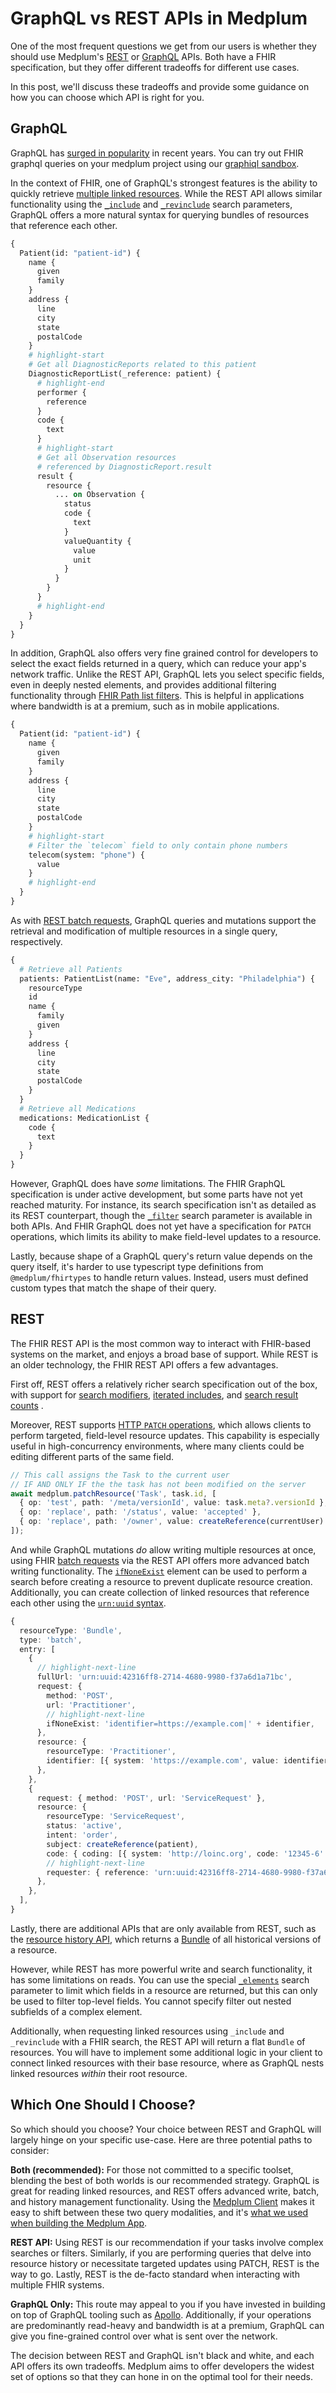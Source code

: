 # GraphQL vs REST APIs in Medplum

One of the most frequent questions we get from our users is whether they should use Medplum's [REST](http://hl7.org/fhir/R4/http.html) or [GraphQL](https://www.medplum.com/docs/graphql) APIs. Both have a FHIR specification, but they offer different tradeoffs for different use cases.

In this post, we'll discuss these tradeoffs and provide some guidance on how you can choose which API is right for you.

## GraphQL

GraphQL has [surged in popularity](https://devops.com/key-findings-from-the-2022-state-of-graphql-report/#:~:text=GraphQL%2C%20the%20open%20source%20query,the%20specific%20client%20at%20hand.) in recent years. You can try out FHIR graphql queries on your medplum project using our [graphiql sandbox](https://graphiql.medplum.com/).

In the context of FHIR, one of GraphQL's strongest features is the ability to quickly retrieve [multiple linked resources](/docs/graphql/basic-queries#resolving-nested-resources-with-the-resource-element). While the REST API allows similar functionality using the [`_include`](/docs/search/includes) and [`_revinclude`](/docs/search/includes) search parameters, GraphQL offers a more natural syntax for querying bundles of resources that reference each other.

```graphql
{
  Patient(id: "patient-id") {
    name {
      given
      family
    }
    address {
      line
      city
      state
      postalCode
    }
    # highlight-start
    # Get all DiagnosticReports related to this patient
    DiagnosticReportList(_reference: patient) {
      # highlight-end
      performer {
        reference
      }
      code {
        text
      }
      # highlight-start
      # Get all Observation resources
      # referenced by DiagnosticReport.result
      result {
        resource {
          ... on Observation {
            status
            code {
              text
            }
            valueQuantity {
              value
              unit
            }
          }
        }
      }
      # highlight-end
    }
  }
}
```

In addition, GraphQL also offers very fine grained control for developers to select the exact fields returned in a query, which can reduce your app's network traffic. Unlike the REST API, GraphQL lets you select specific fields, even in deeply nested elements, and provides additional filtering functionality through [FHIR Path list filters](/docs/graphql/basic-queries#filtering-lists-with-field-arguments). This is helpful in applications where bandwidth is at a premium, such as in mobile applications.

```graphql
{
  Patient(id: "patient-id") {
    name {
      given
      family
    }
    address {
      line
      city
      state
      postalCode
    }
    # highlight-start
    # Filter the `telecom` field to only contain phone numbers
    telecom(system: "phone") {
      value
    }
    # highlight-end
  }
}
```

As with [REST batch requests](http://hl7.org/fhir/R4/http.html#transaction), GraphQL queries and mutations support the retrieval and modification of multiple resources in a single query, respectively.

```graphql
{
  # Retrieve all Patients
  patients: PatientList(name: "Eve", address_city: "Philadelphia") {
    resourceType
    id
    name {
      family
      given
    }
    address {
      line
      city
      state
      postalCode
    }
  }
  # Retrieve all Medications
  medications: MedicationList {
    code {
      text
    }
  }
}
```

However, GraphQL does have _some_ limitations. The FHIR GraphQL specification is under active development, but some parts have not yet reached maturity. For instance, its search specification isn't as detailed as its REST counterpart, though the [`_filter`](http://hl7.org/fhir/R4/search.html) search parameter is available in both APIs. And FHIR GraphQL does not yet have a specification for `PATCH` operations, which limits its ability to make field-level updates to a resource.

Lastly, because shape of a GraphQL query's return value depends on the query itself, it's harder to use typescript type definitions from `@medplum/fhirtypes` to handle return values. Instead, users must defined custom types that match the shape of their query.

## REST

The FHIR REST API is the most common way to interact with FHIR-based systems on the market, and enjoys a broad base of support. While REST is an older technology, the FHIR REST API offers a few advantages.

First off, REST offers a relatively richer search specification out of the box, with support for [search modifiers](/docs/search/basic-search#search-modifiers), [iterated includes](/docs/search/includes#iterate-modifier), and [search result counts](/docs/search/paginated-search#getting-the-total-number-of-results-with-_total) .

Moreover, REST supports [HTTP `PATCH` operations](http://hl7.org/fhir/R4/http.html#patch), which allows clients to perform targeted, field-level resource updates. This capability is especially useful in high-concurrency environments, where many clients could be editing different parts of the same field.

```ts
// This call assigns the Task to the current user
// IF AND ONLY IF the the task has not been modified on the server
await medplum.patchResource('Task', task.id, [
  { op: 'test', path: '/meta/versionId', value: task.meta?.versionId },
  { op: 'replace', path: '/status', value: 'accepted' },
  { op: 'replace', path: '/owner', value: createReference(currentUser) },
]);
```

And while GraphQL mutations _do_ allow writing multiple resources at once, using FHIR [batch requests](http://hl7.org/fhir/R4/http.html#transaction) via the REST API offers more advanced batch writing functionality. The [`ifNoneExist`](http://hl7.org/fhir/R4/bundle-definitions.html#Bundle.entry.request.ifNoneExist) element can be used to perform a search before creating a resource to prevent duplicate resource creation. Additionally, you can create collection of linked resources that reference each other using the [`urn:uuid` syntax](http://hl7.org/fhir/R4/http.html#trules).

```ts
{
  resourceType: 'Bundle',
  type: 'batch',
  entry: [
    {
      // highlight-next-line
      fullUrl: 'urn:uuid:42316ff8-2714-4680-9980-f37a6d1a71bc',
      request: {
        method: 'POST',
        url: 'Practitioner',
        // highlight-next-line
        ifNoneExist: 'identifier=https://example.com|' + identifier,
      },
      resource: {
        resourceType: 'Practitioner',
        identifier: [{ system: 'https://example.com', value: identifier }],
      },
    },
    {
      request: { method: 'POST', url: 'ServiceRequest' },
      resource: {
        resourceType: 'ServiceRequest',
        status: 'active',
        intent: 'order',
        subject: createReference(patient),
        code: { coding: [{ system: 'http://loinc.org', code: '12345-6' }] },
        // highlight-next-line
        requester: { reference: 'urn:uuid:42316ff8-2714-4680-9980-f37a6d1a71bc' },
      },
    },
  ],
}
```

Lastly, there are additional APIs that are only available from REST, such as the [resource history API](http://hl7.org/fhir/R4/http.html#history), which returns a [Bundle](/docs/api/fhir/resources/bundle) of all historical versions of a resource.

However, while REST has more powerful write and search functionality, it has some limitations on reads. You can use the special [`_elements`](http://hl7.org/fhir/R4/search.html#elements) search parameter to limit which fields in a resource are returned, but this can only be used to filter top-level fields. You cannot specify filter out nested subfields of a complex element.

Additionally, when requesting linked resources using `_include` and `_revinclude` with a FHIR search, the REST API will return a flat `Bundle` of resources. You will have to implement some additional logic in your client to connect linked resources with their base resource, where as GraphQL nests linked resources _within_ their root resource.

## Which One Should I Choose?

So which should you choose? Your choice between REST and GraphQL will largely hinge on your specific use-case. Here are three potential paths to consider:

**Both (recommended):** For those not committed to a specific toolset, blending the best of both worlds is our recommended strategy. GraphQL is great for reading linked resources, and REST offers advanced write, batch, and history management functionality. Using the [Medplum Client](https://www.medplum.com/docs/sdk/classes/MedplumClient) makes it easy to shift between these two query modalities, and it's [what we used when building the Medplum App](https://github.com/medplum/medplum/blob/47d62035b20e4cda75beb5bc57e088583b388feb/packages/react/src/AppShell/HeaderSearchInput.tsx#L129-L198).

**REST API:** Using REST is our recommendation if your tasks involve complex searches or filters. Similarly, if you are performing queries that delve into resource history or necessitate targeted updates using PATCH, REST is the way to go. Lastly, REST is the de-facto standard when interacting with multiple FHIR systems.

**GraphQL Only:** This route may appeal to you if you have invested in building on top of GraphQL tooling such as [Apollo](https://www.apollographql.com/). Additionally, if your operations are predominantly read-heavy and bandwidth is at a premium, GraphQL can give you fine-grained control over what is sent over the network.

The decision between REST and GraphQL isn't black and white, and each API offers its own tradeoffs. Medplum aims to offer developers the widest set of options so that they can hone in on the optimal tool for their needs.
